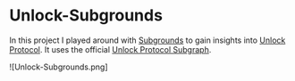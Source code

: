 # Unlock-Subgrounds

In this project I played around with [Subgrounds](https://github.com/Protean-Labs/subgrounds) to gain insights into [Unlock Protocol](https://unlock-protocol.com). It uses the official [Unlock Protocol Subgraph](https://thegraph.com/hosted-service/subgraph/unlock-protocol/unlock).

![Unlock-Subgrounds.png]
